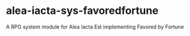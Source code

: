 # alea-iacta-sys-favoredfortune
A RPG system module for Alea Iacta Est implementing Favored by Fortune
